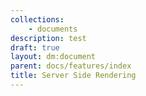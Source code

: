 ```yaml
---
collections: 
    - documents
description: test
draft: true
layout: dm:document
parent: docs/features/index
title: Server Side Rendering
---
```

